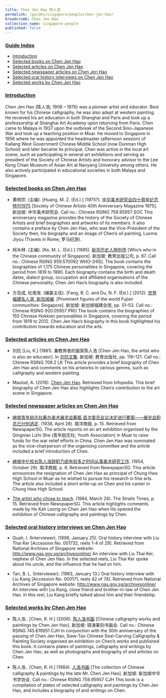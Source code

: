 ```yaml
---
title: Chen Jen Hao 陈人浩
permalink: /guides/singapore/people/chen-jen-hao/
breadcrumb: Chen Jen Hao
collection_name: singapore-people
published: false
---
```


### <u>Guide Index</u>

* [Introduction](#introduction)
* [Selected books on Chen Jen Hao](#selected-books-on-chen-jen-hao)
* [Selected articles on Chen Jen Hao](#selected-articles-on-chen-jen-hao)
* [Selected newspaper articles on Chen Jen Hao](#selected-newspaper-articles-on-chen-jen-hao)
* [Selected oral history interviews on Chen Jen Hao](#selected-oral-history-interviews-on-chen-jen-hao)
* [Selected works by Chen Jen Hao](#selected-works-by-chen-jen-hao)

### <u>Introduction</u>

Chen Jen Hao (陈人浩; 1908 – 1976) was a pioneer artist and educator. Best known for his Chinese calligraphy, he was also adept at western painting. He received his art education in both Shanghai and Paris and took up a professorship at Shanghai Art Academy upon returning from Paris. Chen came to Malaya in 1937 upon the outbreak of the Second Sino-Japanese War and took up a teaching position in Muar. He moved to Singapore in 1956 where he was appointed the headmaster (afternoon session) of Kallang West Government Chinese Middle School (now Dunman High School) and later became its principal. Chen was active in the local art scene, such as participating in several art exhibitions and serving as president of the Society of Chinese Artists and honorary advisor to the Lee Kong Chian Museum of Asian Art at Nanyang University among others. He also actively participated in educational societies in both Malaya and Singapore.

 

### <u>Selected books on Chen Jen Hao</u>

* 黄明宗. (主编). [Huang, M. Z. (Ed.).] (1975?). [中华美术研究会四十周年纪念特刊1975](http://eservice.nlb.gov.sg/item_holding_s.aspx?bid=12824863)  [Society of Chinese Artists 40th Anniversary Magazine 1975]. 新加坡: 中华美术研究会.
Call no.: Chinese RSING 759.95957 SOC
This anniversary magazine provides the history of the Society of Chinese Artists and brief biographies and artworks of its members. It also contains a preface by Chen Jen Hao, who was the Vice-President of the Society then, his biography and an image of Chen’s oil painting, Luoma Jiyou (Travels in Rome; 罗马纪游).


* 柯木林. (主编). [Ke, M. L. (Ed.).] (1995). [新华历史人物列传](http://eservice.nlb.gov.sg/item_holding_s.aspx?bid=84500628) [Who’s who in the Chinese community of Singapore]. 新加坡: 教育出版公司, p. 67.
Call no.: Chinese RSING 959.570092 WHO-\[HIS\].
The book contains the biographies of 1,175 Chinese personalities in Singapore, covering the period from 1819 to 1990. Each biography contains the birth and death dates, dialect group, occupation and affiliated organisations of the Chinese personality. Chen Jen Hao’s biography is also included.


* 方百成, 杜南发. (编委主任). [Fang, B. C. and Du, N. F. (Ed.).] (2012). [世界福建名人录, 新加坡编](http://eservice.nlb.gov.sg/item_holding_s.aspx?bid=200125706). [Prominent figures of the world Fujian communities: Singapore]. 新加坡: 新加坡福建会馆, pp. 51–53.
Call no.: Chinese RSING 920.05957 PRO
The book contains the biographies of 155 Chinese Hokkien personalities in Singapore, covering the period from 1819 to 2012. Chen Jen Hao’s biography in this book highlighted his contribution towards education and the arts.


### <u>Selected articles on Chen Jen Hao</u>

* 刘抗 [Liu, K.] (1981). 兼教育者的画家陈人浩 [Chen Jen Hao, the artist who is also an educator]. In [刘抗文集](http://eservice.nlb.gov.sg/item_holding_s.aspx?bid=84492559). 新加坡: 教育出版社, pp. 116–121.
Call no.: Chinese RSING 709.2 LK
This article provides a brief biography of Chen Jen Hao and comments on his artworks in various genres, such as calligraphy and western painting.


* Maulod, A. (2016). [Chen Jen Hao](http://eresources.nlb.gov.sg/infopedia/articles/SIP_1474_2009-02-25.html). Retrieved from Infopedia.
This brief biography of Chen Jen Hao also highlights Chen’s contribution to the art scene in Singapore.


### <u>Selected newspaper articles on Chen Jen Hao</u>

* [麻坡青年励志社筹办美术展览会筹赈 首次委员会议决定进行要案——展览会职员已分别选定](http://eresources.nlb.gov.sg/newspapers/Digitised/Article/nysp19380428-1.2.107.1). (1938, April 28). 南洋商报, p. 15. Retrieved from NewspaperSG.
The article reports on an art exhibition organised by the Qingnian Lizhi She (青年励志社; Youth Association) in Muar to raise funds for the war relief efforts in China. Chen Jen Hao was nominated as the vice-chairperson of the organising committee and the article included a brief introduction of Chen.


* [麻坡中化校长陈人浩辞职乃欲有较多之时间从事美术研究工作](http://eresources.nlb.gov.sg/newspapers/Digitised/Article/nysp19541029-1.2.32.4). (1954, October 29). 南洋商报, p. 6. Retrieved from NewspaperSG.
This article announces the resignation of Chen Jen Hao as principal of Chung Hwa High School in Muar as he wished to pursue his research in fine arts. The article also included a short write-up on Chen and his career in Chung Hwa High School.


* [The artist who chose to teach](http://eresources.nlb.gov.sg/newspapers/Digitised/Article/nysp19260211-1.2.18.4). (1984, March 24). The Straits Times, p. 15. Retrieved from NewspaperSG.
This article highlights comments made by Ho Kah Leong on Chen Jen Hao when Ho opened the exhibition of Chinese calligraphy and paintings by Chen.


### <u>Selected oral history interviews on Chen Jen Hao</u>

* Quah, I. (Interviewer). (1996, January 25). Oral history interview with Liu Thai Ker [Accession No. 001732, reels 1-4 of 29]. Retrieved from National Archives of Singapore website: http://www.nas.gov.sg/archivesonline/
An interview with Liu Thai Ker, nephew of Chen Jen Hao. In the selected reels, Liu Thai Ker spoke about his uncle, and the influence that he had on him.


* Tan, B. L. (Interviewer). (1983, January 13.) Oral history interview with Liu Kang [Accession No. 000171, reels 42 of 74]. Retrieved from National Archives of Singapore website: http://www.nas.gov.sg/archivesonline/
An interview with Liu Kang, close friend and brother-in-law of Chen Jen Hao. In this reel, Liu Kang briefly talked about him and their friendship.


### <u>Selected works by Chen Jen Hao</u>

* 陈人浩.. [Chen, R. H.] (2006). [陈人浩书画](http://eservice.nlb.gov.sg/item_holding_s.aspx?bid=12774791) [Chinese calligraphy works and paintings by Chen Jen Hao]. 新加坡: 啸涛篆刻书画会.
Call no.: Chinese RSING 745.619951 CJH
In conjunction with the 30th anniversary of the passing of Chen Jen Hao, Siaw-Tao Chinese Seal-Carving Calligraphy & Painting Society organised an exhibition on Chen’s works and published this book. It contains plates of paintings, calligraphy and writings by Chen Jen Hao, as well as photographs and biography of and articles on Chen.


* 陈人浩.. [Chen, R. H.] (1984). [人浩书画](http://eservice.nlb.gov.sg/item_holding_s.aspx?bid=84446651) [The collection of Chinese calligraphy & paintings by the late Mr. Chen Jen Hao]. 新加坡: 新加坡中华书学协会.
Call no.: Chinese RSING 759.95957 CJH
This book is a compilation of plates of selected calligraphy and paintings by Chen Jen Hao, and includes a biography of and writings on Chen.